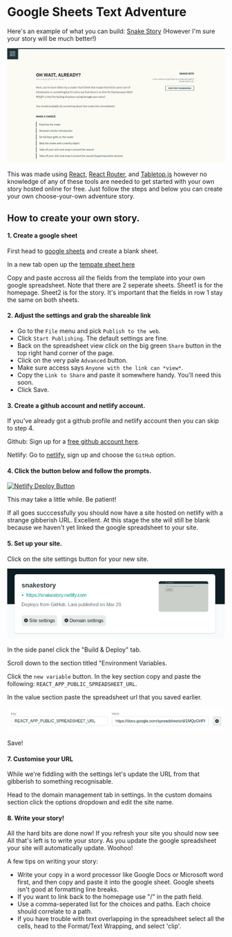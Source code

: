 # Google Sheets Text Adventure

Here's an example of what you can build: [Snake Story](https://snakestory.netlify.com/) (However I'm sure your story will be much better!)

![Preview](docs/img/preview.png)

This was made using [React](https://reactjs.org/), [React Router](https://reacttraining.com/react-router/web/guides/quick-start), and [Tabletop.js](https://github.com/jsoma/tabletop) however no knowledge of any of these tools are needed to get started with your own story hosted online for free. Just follow the steps and below you can create your own choose-your-own adventure story.

## How to create your own story.

#### 1. Create a google sheet

First head to [google sheets](https://docs.google.com/spreadsheets/u/0/) and create a blank sheet.

In a new tab open up the [tempate sheet here](https://docs.google.com/spreadsheets/d/1MQyGHFf_vjS-vN7Ra7LHmhYhKMnVgxaF9wmST4MsXeM/edit?usp=sharing)

Copy and paste accross all the fields from the template into your own google spreadsheet. Note that there are 2 seperate sheets. Sheet1 is for the homepage. Sheet2 is for the story. It's important that the fields in row 1 stay the same on both sheets.

#### 2. Adjust the settings and grab the shareable link

- Go to the `File` menu and pick `Publish to the web`.
- Click `Start Publishing`. The default settings are fine.
- Back on the spreadsheet view click on the big green `Share` button in the top right hand corner of the page.
- Click on the very pale `Advanced` button.
- Make sure access says `Anyone with the link can *view*`.
- Copy the `Link to Share` and paste it somewhere handy. You'll need this soon.
- Click Save.

#### 3. Create a github account and netlify account.

If you've already got a github profile and netlify account then you can skip to step 4.

Github: Sign up for a [free github account here](https://github.com/).

Netlify: Go to [netlify](https://www.netlify.com/), sign up and choose the `GitHub` option.

#### 4. Click the button below and follow the prompts.

[![Netlify Deploy Button](https://www.netlify.com/img/deploy/button.svg)](https://app.netlify.com/start/deploy?repository=https://github.com/bloycey/google-sheets-text-adventure)

This may take a little while. Be patient!

If all goes succcessfully you should now have a site hosted on netlify with a strange gibberish URL. Excellent. At this stage the site will still be blank because we haven't yet linked the google spreadsheet to your site.

#### 5. Set up your site.

Click on the site settings button for your new site.

![](docs/img/site_settings.png)

In the side panel click the "Build & Deploy" tab.

Scroll down to the section titled "Environment Variables.

Click the `new variable` button. In the key section copy and paste the following: `REACT_APP_PUBLIC_SPREADSHEET_URL`.

In the value section paste the spreadsheet url that you saved earlier.

![](docs/img/environment-variable.png)

Save!

#### 7. Customise your URL

While we're fiddling with the settings let's update the URL from that gibberish to something recognisable.

Head to the domain management tab in settings. In the custom domains section click the options dropdown and edit the site name.

#### 8. Write your story!

All the hard bits are done now! If you refresh your site you should now see All that's left is to write your story. As you update the google spreadsheet your site will automatically update. Woohoo!

A few tips on writing your story:

- Write your copy in a word processor like Google Docs or Microsoft word first, and then copy and paste it into the google sheet. Google sheets isn't good at formatting line breaks.
- If you want to link back to the homepage use "/" in the path field.
- Use a comma-seperated list for the choices and paths. Each choice should correlate to a path.
- If you have trouble with text overlapping in the spreadsheet select all the cells, head to the Format/Text Wrapping, and select 'clip'.
